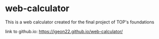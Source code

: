 # web-calculator
This is a web calculator created for the final project of TOP's foundations

link to github.io: https://igeon22.github.io/web-calculator/
